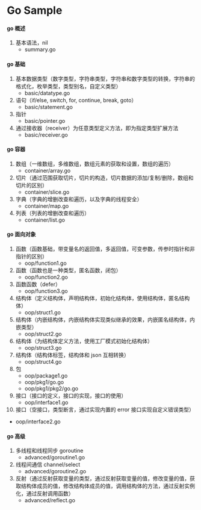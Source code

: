 ﻿# Go Sample


#### go 概述
1. 基本语法，nil
   - summary.go

#### go 基础
1. 基本数据类型（数字类型，字符串类型，字符串和数字类型的转换，字符串的格式化，枚举类型，类型别名，自定义类型）
   - basic/datatype.go
2. 语句（if/else, switch, for, continue, break, goto）
   - basic/statement.go
3. 指针
   - basic/pointer.go
4. 通过接收器（receiver）为任意类型定义方法，即为指定类型扩展方法
   - basic/receiver.go

#### go 容器
1. 数组（一维数组，多维数组，数组元素的获取和设置，数组的遍历）
   - container/array.go
2. 切片（通过范围获取切片，切片的构造，切片数据的添加/复制/删除，数组和切片的区别）
   - container/slice.go
3. 字典（字典的增删改查和遍历，以及字典的线程安全）
   - container/map.go
4. 列表（列表的增删改查和遍历）
   - container/list.go

#### go 面向对象
1. 函数（函数基础，带变量名的返回值，多返回值，可变参数，传参时指针和非指针的区别）
   - oop/function1.go
2. 函数（函数也是一种类型，匿名函数，闭包）
   - oop/function2.go
3. 函数函数（defer）
   - oop/function3.go
4. 结构体（定义结构体，声明结构体，初始化结构体，使用结构体，匿名结构体）
   - oop/struct1.go
5. 结构体（内嵌结构体，内嵌结构体实现类似继承的效果，内嵌匿名结构体，内嵌类型）
   - oop/struct2.go
6. 结构体（为结构体定义方法，使用工厂模式初始化结构体）
   - oop/struct3.go
7. 结构体（结构体标签，结构体和 json 互相转换）
   - oop/struct4.go
8. 包
   - oop/package1.go
   - oop/pkg1/go.go
   - oop/pkg1/pkg2/go.go
9. 接口（接口的定义，接口的实现，接口的使用）
   - oop/interface1.go
10. 接口（空接口，类型断言，通过实现内置的 error 接口实现自定义错误类型）
   - oop/interface2.go

#### go 高级
1. 多线程和线程同步 goroutine
   - advanced/goroutine1.go
2. 线程间通信 channel/select
   - advanced/goroutine2.go
3. 反射（通过反射获取变量的类型，通过反射获取变量的值，修改变量的值，获取结构体成员的值，修改结构体成员的值，调用结构体的方法，通过反射实例化，通过反射调用函数）
   - advanced/reflect.go
